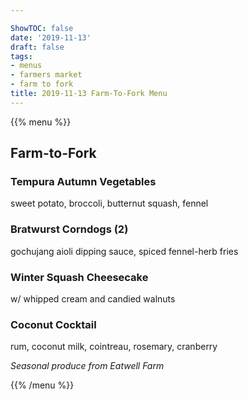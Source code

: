 ```yaml
---

ShowTOC: false
date: '2019-11-13'
draft: false
tags:
- menus
- farmers market
- farm to fork
title: 2019-11-13 Farm-To-Fork Menu
---
```


{{% menu %}}

## Farm\-to\-Fork

### Tempura Autumn Vegetables

sweet potato, broccoli, butternut squash, fennel

### Bratwurst Corndogs \(2\)

gochujang aioli dipping sauce, spiced fennel\-herb fries

### Winter Squash Cheesecake

w/ whipped cream and candied walnuts

### Coconut Cocktail

rum, coconut milk, cointreau, rosemary, cranberry


*Seasonal produce from Eatwell Farm*

{{% /menu %}}
